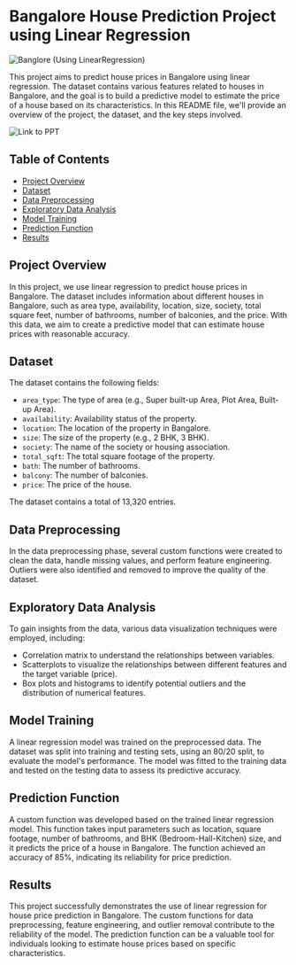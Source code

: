 # Bangalore House Prediction Project using Linear Regression

![Banglore](https://github.com/ishikawa-yui/Bangalore_house_price_pred_using_LinearRegression/assets/71602299/228e47c3-21b2-4c02-97f1-99e892e7c25f)
(Using LinearRegression)

This project aims to predict house prices in Bangalore using linear regression. The dataset contains various features related to houses in Bangalore, and the goal is to build a predictive model to estimate the price of a house based on its characteristics. In this README file, we'll provide an overview of the project, the dataset, and the key steps involved.

![Link to PPT](https://my.visme.co/view/31o307pe-ml-project#s1)

## Table of Contents
- [Project Overview](#project-overview)
- [Dataset](#dataset)
- [Data Preprocessing](#data-preprocessing)
- [Exploratory Data Analysis](#exploratory-data-analysis)
- [Model Training](#model-training)
- [Prediction Function](#prediction-function)
- [Results](#results)

## Project Overview
In this project, we use linear regression to predict house prices in Bangalore. The dataset includes information about different houses in Bangalore, such as area type, availability, location, size, society, total square feet, number of bathrooms, number of balconies, and the price. With this data, we aim to create a predictive model that can estimate house prices with reasonable accuracy.

## Dataset
The dataset contains the following fields:
- `area_type`: The type of area (e.g., Super built-up Area, Plot Area, Built-up Area).
- `availability`: Availability status of the property.
- `location`: The location of the property in Bangalore.
- `size`: The size of the property (e.g., 2 BHK, 3 BHK).
- `society`: The name of the society or housing association.
- `total_sqft`: The total square footage of the property.
- `bath`: The number of bathrooms.
- `balcony`: The number of balconies.
- `price`: The price of the house.

The dataset contains a total of 13,320 entries.

## Data Preprocessing
In the data preprocessing phase, several custom functions were created to clean the data, handle missing values, and perform feature engineering. Outliers were also identified and removed to improve the quality of the dataset.

## Exploratory Data Analysis
To gain insights from the data, various data visualization techniques were employed, including:
- Correlation matrix to understand the relationships between variables.
- Scatterplots to visualize the relationships between different features and the target variable (price).
- Box plots and histograms to identify potential outliers and the distribution of numerical features.

## Model Training
A linear regression model was trained on the preprocessed data. The dataset was split into training and testing sets, using an 80/20 split, to evaluate the model's performance. The model was fitted to the training data and tested on the testing data to assess its predictive accuracy.

## Prediction Function
A custom function was developed based on the trained linear regression model. This function takes input parameters such as location, square footage, number of bathrooms, and BHK (Bedroom-Hall-Kitchen) size, and it predicts the price of a house in Bangalore. The function achieved an accuracy of 85%, indicating its reliability for price prediction.

## Results
This project successfully demonstrates the use of linear regression for house price prediction in Bangalore. The custom functions for data preprocessing, feature engineering, and outlier removal contribute to the reliability of the model. The prediction function can be a valuable tool for individuals looking to estimate house prices based on specific characteristics.
